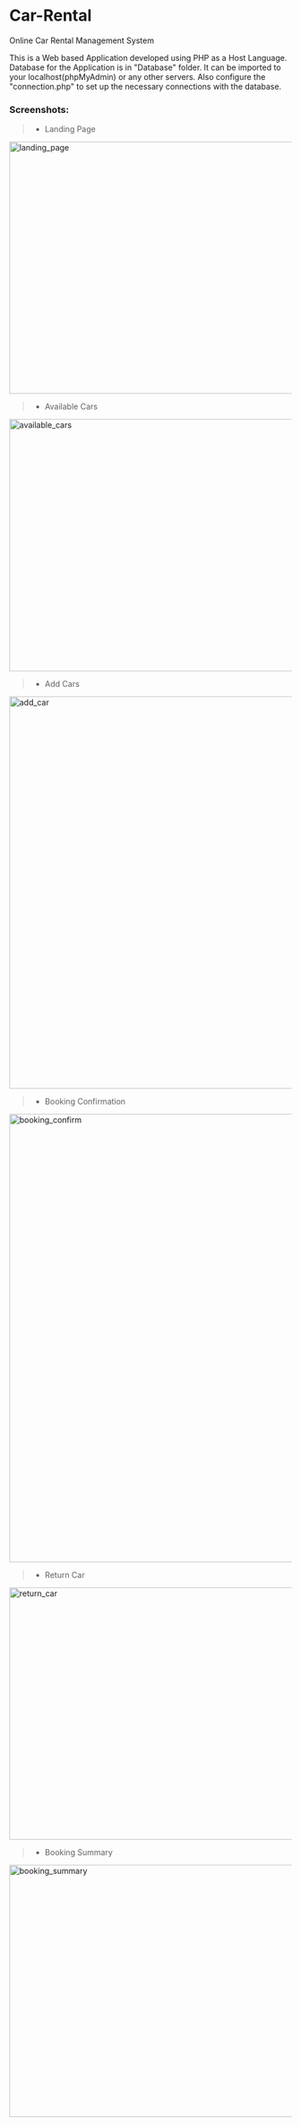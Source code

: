 # Car-Rental
Online Car Rental Management System 

This is a Web based Application developed using PHP as a Host Language. Database for the Application is in "Database" folder. It can be imported to your localhost(phpMyAdmin) or any other servers. Also configure the "connection.php" to set up the necessary connections with the database.

### Screenshots:
> - Landing Page
<img width="1440" src="https://github.com/user-attachments/assets/4264d06f-5240-4e49-b252-1059afb66fe6" height="450" alt="landing_page"/>



> - Available Cars
<img width="1440" src="https://github.com/user-attachments/assets/92451ac1-98ea-48e2-ad4b-fb6982343cd1" height="450" alt="available_cars"/>



> - Add Cars
<img width="1440" src="https://github.com/user-attachments/assets/102886f6-25db-412f-8200-c4c722aef2ce" height="700" alt="add_car"/>



> - Booking Confirmation
<img width="1440" src="https://github.com/user-attachments/assets/c72c41f7-825c-4a91-bb25-080e63ccc61a" height="800" alt="booking_confirm"/>



> - Return Car
<img width="1440" src="https://github.com/user-attachments/assets/fdd3ad74-2e06-4851-bec5-5486b56ff496" height="450" alt="return_car"/>



> - Booking Summary
<img width="1440" src="https://github.com/user-attachments/assets/3c757f69-98bc-449d-99d7-2d00e02b02b1" height="450" alt="booking_summary"/>
